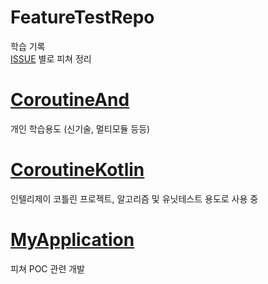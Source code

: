 # FeatureTestRepo
학습 기록  
[ISSUE](https://github.com/zojae031/FeatureTestRepo/issues?q=is%3Aissue+is%3Aclosed) 별로 피쳐 정리

# [CoroutineAnd](https://github.com/zojae031/FeatureTestRepo/tree/master/CoroutineAnd)
개인 학습용도 (신기술, 멀티모듈 등등)

# [CoroutineKotlin](https://github.com/zojae031/FeatureTestRepo/tree/master/CoroutineKotlin)
인텔리제이 코틀린 프로젝트, 알고리즘 및 유닛테스트 용도로 사용 중

# [MyApplication](https://github.com/zojae031/FeatureTestRepo/tree/master/MyApplication)
피쳐 POC 관련 개발

